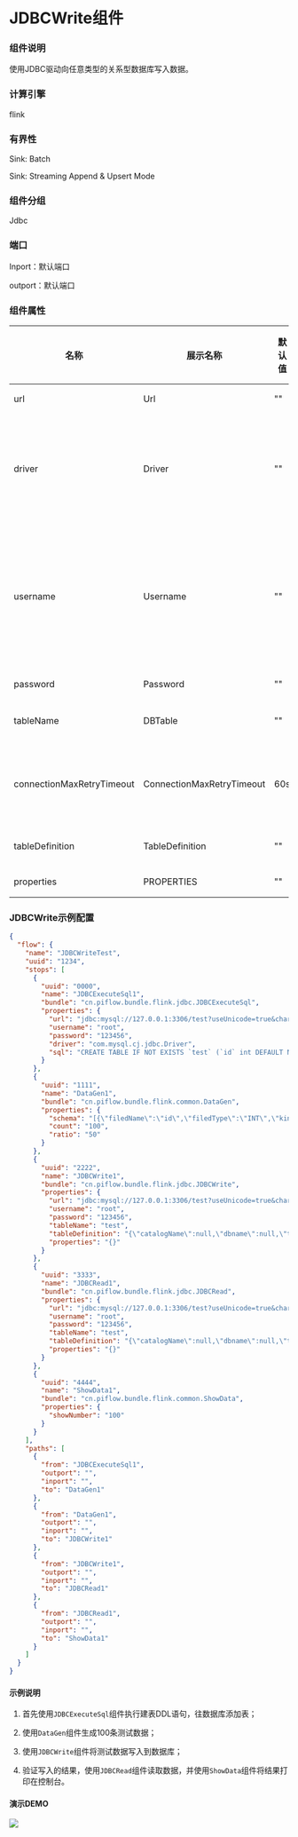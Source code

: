 # JDBCWrite组件

### 组件说明

使用JDBC驱动向任意类型的关系型数据库写入数据。

### 计算引擎

flink

### 有界性

Sink: Batch

Sink: Streaming Append & Upsert Mode

### 组件分组

Jdbc

### 端口

Inport：默认端口

outport：默认端口

### 组件属性

| 名称                        | 展示名称                      | 默认值 | 允许值 | 是否必填 | 描述                                              | 例子                                 |
| ------------------------- | ------------------------- | --- | --- | ---- | ----------------------------------------------- | ---------------------------------- |
| url                       | Url                       | ""  | 无   | 是    | JDBC数据库url。                                     | jdbc:mysql://127.0.0.1:3306/dbname |
| driver                    | Driver                    | ""  | 无   | 否    | 用于连接到此URL的JDBC驱动类名，如果不设置，将自动从URL中推导。            | com.mysql.cj.jdbc.Driver           |
| username                  | Username                  | ""  | 无   | 否    | JDBC用户名。如果指定了username和password中的任一参数，则两者必须都被指定。 | root                               |
| password                  | Password                  | ""  | 无   | 否    | JDBC密码。                                         | 123456                             |
| tableName                 | DBTable                   | ""  | 无   | 是    | 连接到JDBC表的名称。                                    | test                               |
| connectionMaxRetryTimeout | ConnectionMaxRetryTimeout | 60s | 无   | 否    | 最大重试超时时间，以秒为单位且不应该小于 1 秒。                       | 60s                                |
| tableDefinition           | TableDefinition           | ""  | 无   | 是    | Flink table定义。                                  |                                    |
| properties                | PROPERTIES                | ""  | 无   | 否    | 连接器其他配置。                                        |                                    |

### JDBCWrite示例配置

```json
{
  "flow": {
    "name": "JDBCWriteTest",
    "uuid": "1234",
    "stops": [
      {
        "uuid": "0000",
        "name": "JDBCExecuteSql1",
        "bundle": "cn.piflow.bundle.flink.jdbc.JDBCExecuteSql",
        "properties": {
          "url": "jdbc:mysql://127.0.0.1:3306/test?useUnicode=true&characterEncoding=utf8&serverTimezone=GMT%2B8&useSSL=false&allowMultiQueries=true",
          "username": "root",
          "password": "123456",
          "driver": "com.mysql.cj.jdbc.Driver",
          "sql": "CREATE TABLE IF NOT EXISTS `test` (`id` int DEFAULT NULL,`name` varchar(20) DEFAULT NULL,`age` int DEFAULT NULL);"
        }
      },
      {
        "uuid": "1111",
        "name": "DataGen1",
        "bundle": "cn.piflow.bundle.flink.common.DataGen",
        "properties": {
          "schema": "[{\"filedName\":\"id\",\"filedType\":\"INT\",\"kind\":\"sequence\",\"start\":1,\"end\":10000},{\"filedName\":\"name\",\"filedType\":\"STRING\",\"kind\":\"random\",\"length\":15},{\"filedName\":\"age\",\"filedType\":\"INT\",\"kind\":\"random\",\"max\":100,\"min\":1}]",
          "count": "100",
          "ratio": "50"
        }
      },
      {
        "uuid": "2222",
        "name": "JDBCWrite1",
        "bundle": "cn.piflow.bundle.flink.jdbc.JDBCWrite",
        "properties": {
          "url": "jdbc:mysql://127.0.0.1:3306/test?useUnicode=true&characterEncoding=utf8&serverTimezone=GMT%2B8&useSSL=false&allowMultiQueries=true",
          "username": "root",
          "password": "123456",
          "tableName": "test",
          "tableDefinition": "{\"catalogName\":null,\"dbname\":null,\"tableName\":\"\",\"ifNotExists\":true,\"physicalColumnDefinition\":[{\"columnName\":\"id\",\"columnType\":\"INT\",\"comment\":\"id\"},{\"columnName\":\"name\",\"columnType\":\"STRING\",\"comment\":\"name\"},{\"columnName\":\"age\",\"columnType\":\"INT\"}],\"metadataColumnDefinition\":null,\"computedColumnDefinition\":null,\"watermarkDefinition\":null}",
          "properties": "{}"
        }
      },
      {
        "uuid": "3333",
        "name": "JDBCRead1",
        "bundle": "cn.piflow.bundle.flink.jdbc.JDBCRead",
        "properties": {
          "url": "jdbc:mysql://127.0.0.1:3306/test?useUnicode=true&characterEncoding=utf8&serverTimezone=GMT%2B8&useSSL=false&allowMultiQueries=true",
          "username": "root",
          "password": "123456",
          "tableName": "test",
          "tableDefinition": "{\"catalogName\":null,\"dbname\":null,\"tableName\":\"\",\"ifNotExists\":true,\"physicalColumnDefinition\":[{\"columnName\":\"id\",\"columnType\":\"INT\",\"comment\":\"id\"},{\"columnName\":\"name\",\"columnType\":\"STRING\",\"comment\":\"name\"},{\"columnName\":\"age\",\"columnType\":\"INT\"}],\"metadataColumnDefinition\":null,\"computedColumnDefinition\":null,\"watermarkDefinition\":null}",
          "properties": "{}"
        }
      },
      {
        "uuid": "4444",
        "name": "ShowData1",
        "bundle": "cn.piflow.bundle.flink.common.ShowData",
        "properties": {
          "showNumber": "100"
        }
      }
    ],
    "paths": [
      {
        "from": "JDBCExecuteSql1",
        "outport": "",
        "inport": "",
        "to": "DataGen1"
      },
      {
        "from": "DataGen1",
        "outport": "",
        "inport": "",
        "to": "JDBCWrite1"
      },
      {
        "from": "JDBCWrite1",
        "outport": "",
        "inport": "",
        "to": "JDBCRead1"
      },
      {
        "from": "JDBCRead1",
        "outport": "",
        "inport": "",
        "to": "ShowData1"
      }
    ]
  }
}
```

#### 示例说明

1. 首先使用`JDBCExecuteSql`组件执行建表DDL语句，往数据库添加表；

2. 使用`DataGen`组件生成100条测试数据；

3. 使用`JDBCWrite`组件将测试数据写入到数据库；

4. 验证写入的结果，使用`JDBCRead`组件读取数据，并使用`ShowData`组件将结果打印在控制台。

#### 演示DEMO

![](https://cdn.jsdelivr.net/gh/mayi295940/blog_pic_ma@main/img/piflowx/stop/flink/jdbcJDBCWrite.gif)
